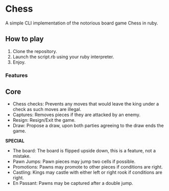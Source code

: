 # Chess

A simple CLI implementation of the notorious board game Chess in ruby.

 ## How to play
 1. Clone the repository.
 2. Launch the script.rb using your ruby interpreter.
 3. Enjoy.

### Features
## Core
 - Chess checks: Prevents any moves that would leave the king under a check as such moves are illegal.
 - Captures: Removes pieces if they are attacked by an enemy.
 - Resign: Resign/Exit the game.
 - Draw: Propose a draw, upon both parties agreeing to the draw ends the game.
 
 **SPECIAL**
 - The board: The board is flipped upside down, this is a feature, not a mistake.
 - Pawn Jumps: Pawn pieces may jump two cells if possible.
 - Promotions: Pawns may promote to other pieces if conditions are right.
 - Castling: Kings may castle with either left or right rook if conditions are right.
 - En Passant: Pawns may be captured after a double jump.

 

